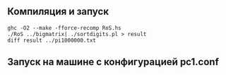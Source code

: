 ## Компиляция и запуск

    ghc -O2 --make -fforce-recomp RoS.hs
    ./RoS ../bigmatrix| ./sortdigits.pl > result
    diff result ../pi1000000.txt

## Запуск на машине с конфигурацией pc1.conf
